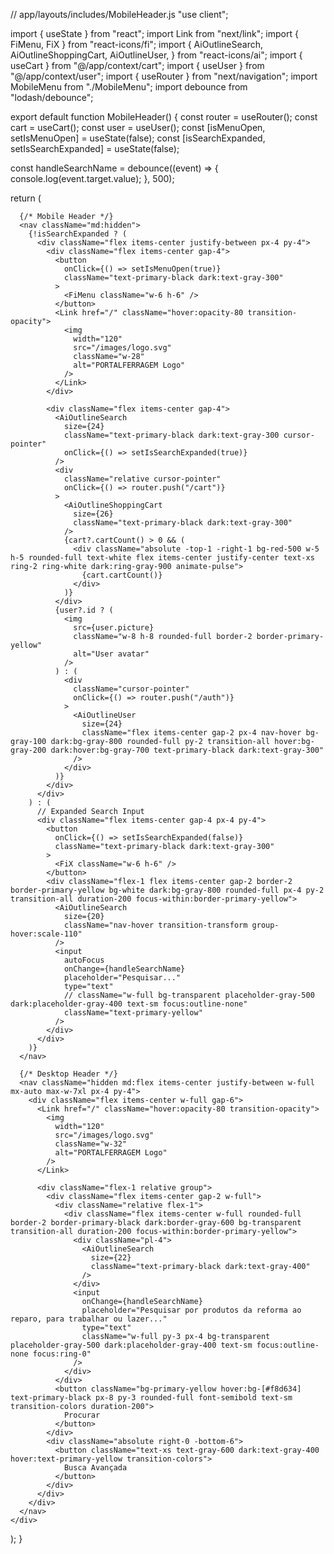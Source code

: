 // app/layouts/includes/MobileHeader.js
"use client";

import { useState } from "react";
import Link from "next/link";
import { FiMenu, FiX } from "react-icons/fi";
import {
  AiOutlineSearch,
  AiOutlineShoppingCart,
  AiOutlineUser,
} from "react-icons/ai";
import { useCart } from "@/app/context/cart";
import { useUser } from "@/app/context/user";
import { useRouter } from "next/navigation";
import MobileMenu from "./MobileMenu";
import debounce from "lodash/debounce";

export default function MobileHeader() {
  const router = useRouter();
  const cart = useCart();
  const user = useUser();
  const [isMenuOpen, setIsMenuOpen] = useState(false);
  const [isSearchExpanded, setIsSearchExpanded] = useState(false);

  const handleSearchName = debounce((event) => {
    console.log(event.target.value);
  }, 500);

  return (
    <div className="border-b bg-white/80 backdrop-blur-sm dark:bg-gray-900/80 relative z-50">
      <MobileMenu isOpen={isMenuOpen} setIsOpen={setIsMenuOpen} />

      {/* Mobile Header */}
      <nav className="md:hidden">
        {!isSearchExpanded ? (
          <div className="flex items-center justify-between px-4 py-4">
            <div className="flex items-center gap-4">
              <button
                onClick={() => setIsMenuOpen(true)}
                className="text-primary-black dark:text-gray-300"
              >
                <FiMenu className="w-6 h-6" />
              </button>
              <Link href="/" className="hover:opacity-80 transition-opacity">
                <img
                  width="120"
                  src="/images/logo.svg"
                  className="w-28"
                  alt="PORTALFERRAGEM Logo"
                />
              </Link>
            </div>

            <div className="flex items-center gap-4">
              <AiOutlineSearch
                size={24}
                className="text-primary-black dark:text-gray-300 cursor-pointer"
                onClick={() => setIsSearchExpanded(true)}
              />
              <div
                className="relative cursor-pointer"
                onClick={() => router.push("/cart")}
              >
                <AiOutlineShoppingCart
                  size={26}
                  className="text-primary-black dark:text-gray-300"
                />
                {cart?.cartCount() > 0 && (
                  <div className="absolute -top-1 -right-1 bg-red-500 w-5 h-5 rounded-full text-white flex items-center justify-center text-xs ring-2 ring-white dark:ring-gray-900 animate-pulse">
                    {cart.cartCount()}
                  </div>
                )}
              </div>
              {user?.id ? (
                <img
                  src={user.picture}
                  className="w-8 h-8 rounded-full border-2 border-primary-yellow"
                  alt="User avatar"
                />
              ) : (
                <div
                  className="cursor-pointer"
                  onClick={() => router.push("/auth")}
                >
                  <AiOutlineUser
                    size={24}
                    className="flex items-center gap-2 px-4 nav-hover bg-gray-100 dark:bg-gray-800 rounded-full py-2 transition-all hover:bg-gray-200 dark:hover:bg-gray-700 text-primary-black dark:text-gray-300"
                  />
                </div>
              )}
            </div>
          </div>
        ) : (
          // Expanded Search Input
          <div className="flex items-center gap-4 px-4 py-4">
            <button
              onClick={() => setIsSearchExpanded(false)}
              className="text-primary-black dark:text-gray-300"
            >
              <FiX className="w-6 h-6" />
            </button>
            <div className="flex-1 flex items-center gap-2 border-2 border-primary-yellow bg-white dark:bg-gray-800 rounded-full px-4 py-2 transition-all duration-200 focus-within:border-primary-yellow">
              <AiOutlineSearch
                size={20}
                className="nav-hover transition-transform group-hover:scale-110"
              />
              <input
                autoFocus
                onChange={handleSearchName}
                placeholder="Pesquisar..."
                type="text"
                // className="w-full bg-transparent placeholder-gray-500 dark:placeholder-gray-400 text-sm focus:outline-none"
                className="text-primary-yellow"
              />
            </div>
          </div>
        )}
      </nav>

      {/* Desktop Header */}
      <nav className="hidden md:flex items-center justify-between w-full mx-auto max-w-7xl px-4 py-4">
        <div className="flex items-center w-full gap-6">
          <Link href="/" className="hover:opacity-80 transition-opacity">
            <img
              width="120"
              src="/images/logo.svg"
              className="w-32"
              alt="PORTALFERRAGEM Logo"
            />
          </Link>

          <div className="flex-1 relative group">
            <div className="flex items-center gap-2 w-full">
              <div className="relative flex-1">
                <div className="flex items-center w-full rounded-full border-2 border-primary-black dark:border-gray-600 bg-transparent transition-all duration-200 focus-within:border-primary-yellow">
                  <div className="pl-4">
                    <AiOutlineSearch
                      size={22}
                      className="text-primary-black dark:text-gray-400"
                    />
                  </div>
                  <input
                    onChange={handleSearchName}
                    placeholder="Pesquisar por produtos da reforma ao reparo, para trabalhar ou lazer..."
                    type="text"
                    className="w-full py-3 px-4 bg-transparent placeholder-gray-500 dark:placeholder-gray-400 text-sm focus:outline-none focus:ring-0"
                  />
                </div>
              </div>
              <button className="bg-primary-yellow hover:bg-[#f8d634] text-primary-black px-8 py-3 rounded-full font-semibold text-sm transition-colors duration-200">
                Procurar
              </button>
            </div>
            <div className="absolute right-0 -bottom-6">
              <button className="text-xs text-gray-600 dark:text-gray-400 hover:text-primary-yellow transition-colors">
                Busca Avançada
              </button>
            </div>
          </div>
        </div>
      </nav>
    </div>
  );
}
